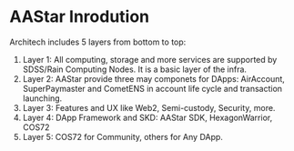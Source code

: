 # AAStar Inrodution
Architech includes 5 layers from bottom to top:
1. Layer 1: All computing, storage and more services are supported by SDSS/Rain Computing Nodes. It is a basic layer of the infra.
2. Layer 2: AAStar provide three may componets for DApps: AirAccount, SuperPaymaster and CometENS in account life cycle and transaction launching.
3. Layer 3: Features and UX like Web2, Semi-custody, Security, more.
4. Layer 4: DApp Framework and SKD: AAStar SDK, HexagonWarrior, COS72
5. Layer 5: COS72 for Community, others for Any DApp.
